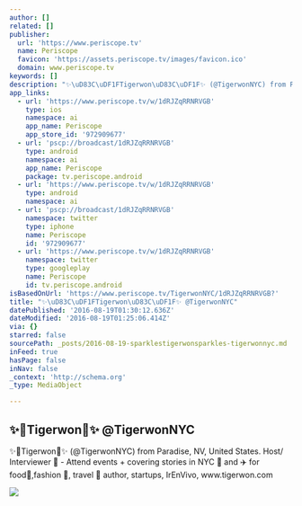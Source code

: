 ```yaml
---
author: []
related: []
publisher:
  url: 'https://www.periscope.tv'
  name: Periscope
  favicon: 'https://assets.periscope.tv/images/favicon.ico'
  domain: www.periscope.tv
keywords: []
description: "✨\uD83C\uDF1FTigerwon\uD83C\uDF1F✨ (@TigerwonNYC) from Paradise, NV, United States. Host/ Interviewer \uD83C\uDFA5 - Attend events + covering stories in NYC \uD83D\uDDFD and ✈️ for food\uD83C\uDF5D,fashion \uD83D\uDC57, travel \uD83D\uDE80 author, startups, IrEnVivo, www.tigerwon.com"
app_links:
  - url: 'https://www.periscope.tv/w/1dRJZqRRNRVGB'
    type: ios
    namespace: ai
    app_name: Periscope
    app_store_id: '972909677'
  - url: 'pscp://broadcast/1dRJZqRRNRVGB'
    type: android
    namespace: ai
    app_name: Periscope
    package: tv.periscope.android
  - url: 'https://www.periscope.tv/w/1dRJZqRRNRVGB'
    type: android
    namespace: ai
  - url: 'pscp://broadcast/1dRJZqRRNRVGB'
    namespace: twitter
    type: iphone
    name: Periscope
    id: '972909677'
  - url: 'https://www.periscope.tv/w/1dRJZqRRNRVGB'
    namespace: twitter
    type: googleplay
    name: Periscope
    id: tv.periscope.android
isBasedOnUrl: 'https://www.periscope.tv/TigerwonNYC/1dRJZqRRNRVGB?'
title: "✨\uD83C\uDF1FTigerwon\uD83C\uDF1F✨ @TigerwonNYC"
datePublished: '2016-08-19T01:30:12.636Z'
dateModified: '2016-08-19T01:25:06.414Z'
via: {}
starred: false
sourcePath: _posts/2016-08-19-sparklestigerwonsparkles-tigerwonnyc.md
inFeed: true
hasPage: false
inNav: false
_context: 'http://schema.org'
_type: MediaObject

---
```

<article style=""><h1>✨Tigerwon✨ @TigerwonNYC</h1><p>✨Tigerwon✨ (@TigerwonNYC) from Paradise, NV, United States. Host/ Interviewer  - Attend events + covering stories in NYC  and ✈️ for food,fashion , travel  author, startups, IrEnVivo, www.tigerwon.com</p><img src="https://tn.periscope.tv/-CY9bCTv4V92GXGXLTRmcrV8-hFIEO8COMevGErX9SMNU-wijal8takp-6IKh02YjZKRCoLXF_bCUPICkHRkNg==/chunk_168.jpg?Expires=1785042104&amp;Signature=MSLYiz1SONbut8G9zfllfkSuSgAJ-jzSA0dVCRDmeslTDsBvccXpuhauNDVku9CD7y7mXM1EFLIAIz0BoETDul3P4h08xEW7YNb9S1Pn8jK1CLcyxR7brpERPLOsY~NOKIJGMgV8sRCBojQns0cL70x55gahW6-80ObffYg97lZhW1HbhfzgedeTKw8YomxoYxaJP4RUV9abxBpzojz4ACzKSRlT886QqOsw9vgRZZvwlIIbh05k1dqHxyMaiXze---QbA~Cj7L4C0np9BonkTCWHKQAn4cVmDIOb9taYTnbFm9f33pFFn9LAeeNrO7K3H78dJbAiOmEyH1ulXcgzQ__&amp;Key-Pair-Id=APKAIHCXHHQVRTVSFRWQ" /></article>